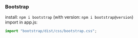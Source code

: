 ### Bootstrap

install: `npm i bootstrap` (with version: `npm i bootstrap@version`)  
import in app.js: 
``` js
import "bootstrap/dist/css/bootstrap.css";
```
